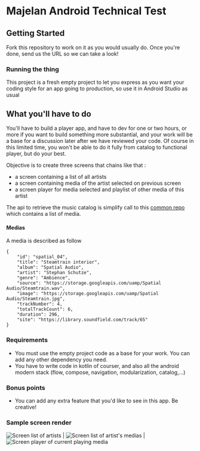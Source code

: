
# Majelan Android Technical Test

## Getting Started

Fork this repository to work on it as you would usually do. Once you're done, send us the URL so we can take a look!

### Running the thing

This project is a fresh empty project to let you express as you want your coding style for an app going to production, so use it in Android Studio as usual

## What you'll have to do

You'll have to build a player app, and have to dev for one or two hours, or more if you want to build something more substantial, and your work will be a base for a discussion later after we have reviewed your code. 
Of course in this limited time, you won't be able to do it fully from catalog to functional player, but do your best.


Objective is to create three screens that chains like that :
- a screen containing a list of all artists
- a screen containing media of the artist selected on previous screen
- a screen player for media selected and playlist of other media of this artist

The api to retrieve the music catalog is simplify call to this [common repo](https://storage.googleapis.com/uamp/catalog.json) which contains a list of media.


#### Medias
A media is described as follow
```
{  
	"id": "spatial_04",  
	"title": "Steamtrain interior",  
	"album": "Spatial Audio",  
	"artist": "Stephan Schutze",  
	"genre": "Ambience",  
	"source": "https://storage.googleapis.com/uamp/Spatial Audio/Steamtrain.wav",  
	"image": "https://storage.googleapis.com/uamp/Spatial Audio/Steamtrain.jpg",  
	"trackNumber": 4,  
	"totalTrackCount": 6,  
	"duration": 296,  
	"site": "https://library.soundfield.com/track/65"  
}
```

### Requirements
- You must use the empty project code as a base for your work. You can add any other dependency you need.
- You have to write code in kotlin of courser, and also all the android modern stack (flow, compose, navigation, modularization, catalog,...)

### Bonus points
- You can add any extra feature that you'd like to see in this app. Be creative!


### Sample screen render
![Screen list of artists](readmeAssets/ArtistList.png) | ![Screen list of artist's medias](readmeAssets/MediaList.png) | ![Screen player of current playing media](readmeAssets/Player.png)
